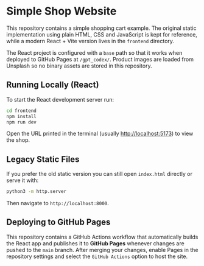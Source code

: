 # Simple Shop Website

This repository contains a simple shopping cart example. The original static implementation using plain HTML, CSS and JavaScript is kept for reference, while a modern React + Vite version lives in the `frontend` directory.

The React project is configured with a `base` path so that it works when deployed
to GitHub Pages at `/gpt_codex/`. Product images are loaded from Unsplash so no
binary assets are stored in this repository.

## Running Locally (React)

To start the React development server run:

```bash
cd frontend
npm install
npm run dev
```

Open the URL printed in the terminal (usually <http://localhost:5173>) to view the shop.

## Legacy Static Files

If you prefer the old static version you can still open `index.html` directly or serve it with:

```bash
python3 -m http.server
```

Then navigate to `http://localhost:8000`.

## Deploying to GitHub Pages

This repository contains a GitHub Actions workflow that automatically builds the React app and publishes it to **GitHub Pages** whenever changes are pushed to the `main` branch. After merging your changes, enable Pages in the repository settings and select the `GitHub Actions` option to host the site.


